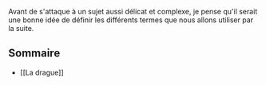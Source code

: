 Avant de s'attaque à un sujet aussi délicat et complexe, je pense qu'il serait une bonne idée de définir les différents termes que nous allons utiliser par la suite. 
## Sommaire

- [[La drague]]